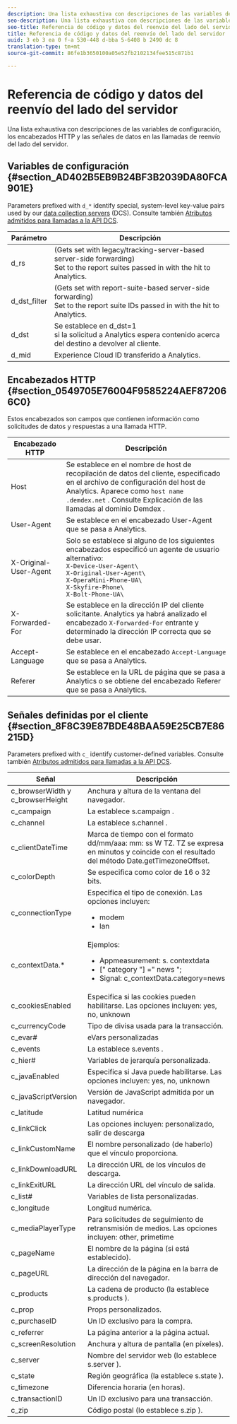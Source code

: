 ```yaml
---
description: Una lista exhaustiva con descripciones de las variables de configuración, los encabezados HTTP y las señales de datos en las llamadas de reenvío del lado del servidor.
seo-description: Una lista exhaustiva con descripciones de las variables de configuración, los encabezados HTTP y las señales de datos en las llamadas de reenvío del lado del servidor.
seo-title: Referencia de código y datos del reenvío del lado del servidor
title: Referencia de código y datos del reenvío del lado del servidor
uuid: 3 eb 3 ea 0 f-a 530-448 d-bba 5-6408 b 2490 dc 8
translation-type: tm+mt
source-git-commit: 86fe1b3650100a05e52fb2102134fee515c871b1

---
```



# Referencia de código y datos del reenvío del lado del servidor

Una lista exhaustiva con descripciones de las variables de configuración, los encabezados HTTP y las señales de datos en las llamadas de reenvío del lado del servidor.

## Variables de configuración {#section_AD402B5EB9B24BF3B2039DA80FCA901E}

Parameters prefixed with `d_*` identify special, system-level key-value pairs used by our [data collection servers](https://marketing.adobe.com/resources/help/en_US/aam/c_compcollect.html) (DCS). Consulte también [Atributos admitidos para llamadas a la API DCS](https://marketing.adobe.com/resources/help/en_US/aam/dcs-keys.html).

| Parámetro | Descripción |
|--- |--- |
| d_rs | (Gets set with legacy/tracking-server-based server-side forwarding) <br>Set to the report suites passed in with the hit to Analytics. |
| d_dst_filter | (Gets set with report-suite-based server-side forwarding)  <br>Set to the report suite IDs passed in with the hit to Analytics. |
| d_dst | Se establece en d_dst=1<br> si la solicitud a Analytics espera contenido acerca del destino a devolver al cliente. |
| d_mid | Experience Cloud ID transferido a Analytics. |

## Encabezados HTTP {#section_0549705E76004F9585224AEF872066C0}

Estos encabezados son campos que contienen información como solicitudes de datos y respuestas a una llamada HTTP.

<!-- Meike, missing link in table below: "See Understanding Calls to the Demdex Domain" -->

| Encabezado HTTP | Descripción |
|--- |--- |
| Host | Se establece en el nombre de host de recopilación de datos del cliente, especificado en el archivo de configuración del host de Analytics. Aparece como   `host name .demdex.net` .  Consulte Explicación de las llamadas al dominio Demdex . |
| User-Agent | Se establece en el encabezado User-Agent que se pasa a Analytics. |
| X-Original-User-Agent | Solo se establece si alguno de los siguientes encabezados especificó un agente de usuario alternativo: </br>`X-Device-User-Agent\ `  </br>`X-Original-User-Agent\`   </br>`X-OperaMini-Phone-UA\`   </br>`X-Skyfire-Phone\`    </br>`X-Bolt-Phone-UA\` |
| X-Forwarded-For | Se establece en la dirección IP del cliente solicitante. Analytics ya habrá analizado el encabezado `X-Forwarded-For` entrante y determinado la dirección IP correcta que se debe usar. |
| Accept-Language | Se establece en el encabezado `Accept-Language` que se pasa a Analytics. |
| Referer | Se establece en la URL de página que se pasa a Analytics o se obtiene del encabezado Referer que se pasa a Analytics. |

## Señales definidas por el cliente {#section_8F8C39E87BDE48BAA59E25CB7E86215D}

Parameters prefixed with `c_` identify customer-defined variables. Consulte también [Atributos admitidos para llamadas a la API DCS](https://marketing.adobe.com/resources/help/en_US/aam/dcs-keys.html).

| Señal | Descripción |
|--- |--- |
| c_browserWidth y c_browserHeight | Anchura y altura de la ventana del navegador. |
| c_campaign | La establece s.campaign . |
| c_channel | La establece s.channel . |
| c_clientDateTime | Marca de tiempo con el formato dd/mm/aaa: mm: ss W TZ. TZ se expresa en minutos y coincide con el resultado del método Date.getTimezoneOffset. |
| c_colorDepth | Se especifica como color de 16 o 32 bits. |
| c_connectionType | Especifica el tipo de conexión. Las opciones incluyen:<ul><li>modem</li><li>lan</li></ul> |
| c_contextData.* | Ejemplos:<ul><li>Appmeasurement: s. contextdata</li><li>[" category "] =" news ";</li><li>Signal: c_contextData.category=news</li></ul> |
| c_cookiesEnabled | Especifica si las cookies pueden habilitarse. Las opciones incluyen: yes, no, unknown |
| c_currencyCode | Tipo de divisa usada para la transacción. |
| c_evar# | eVars personalizadas |
| c_events | La establece s.events . |
| c_hier# | Variables de jerarquía personalizada. |
| c_javaEnabled | Especifica si Java puede habilitarse. Las opciones incluyen: yes, no, unknown |
| c_javaScriptVersion | Versión de JavaScript admitida por un navegador. |
| c_latitude | Latitud numérica |
| c_linkClick | Las opciones incluyen: personalizado, salir de descarga |
| c_linkCustomName | El nombre personalizado (de haberlo) que el vínculo proporciona. |
| c_linkDownloadURL | La dirección URL de los vínculos de descarga. |
| c_linkExitURL | La dirección URL del vínculo de salida. |
| c_list# | Variables de lista personalizadas. |
| c_longitude | Longitud numérica. |
| c_mediaPlayerType | Para solicitudes de seguimiento de retransmisión de medios. Las opciones incluyen:  other, primetime |
| c_pageName | El nombre de la página (si está establecido). |
| c_pageURL | La dirección de la página en la barra de dirección del navegador. |
| c_products | La cadena de producto (la establece s.products ). |
| c_prop | Props personalizados. |
| c_purchaseID | Un ID exclusivo para la compra. |
| c_referrer | La página anterior a la página actual. |
| c_screenResolution | Anchura y altura de pantalla (en píxeles). |
| c_server | Nombre del servidor web (lo establece s.server ). |
| c_state | Región geográfica (la establece s.state ). |
| c_timezone | Diferencia horaria (en horas). |
| c_transactionID | Un ID exclusivo para una transacción. |
| c_zip | Código postal (lo establece s.zip ). |

